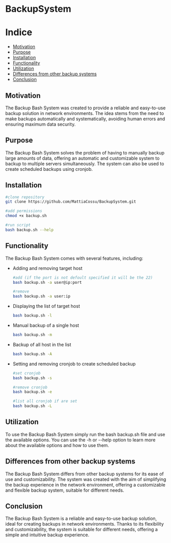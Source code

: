 # BackupSystem

# Indice

- [Motivation](#Motivation)
- [Purpose](#Purpose)
- [Installation](#Installation)
- [Functionality](#Functionality)
- [Utilization](#Utilization)
- [Differences from other backup systems](#Differences-from-other-backup-systems)
- [Conclusion](#Conclusion)

## Motivation
The Backup Bash System was created to provide a reliable and easy-to-use backup solution in network environments. The idea stems from the need to make backups automatically and systematically, avoiding human errors and ensuring maximum data security.

## Purpose
The Backup Bash System solves the problem of having to manually backup large amounts of data, offering an automatic and customizable system to backup to multiple servers simultaneously. The system can also be used to create scheduled backups using cronjob.

## Installation
```bash
#clone repository
git clone https://github.com/MattiaCossu/BackupSystem.git

#add permissions
chmod +x backup.sh

#run script
bash backup.sh --help
```

## Functionality
The Backup Bash System comes with several features, including:
- Adding and removing target host
  ```bash
  #add (if the port is not defoult specified it will be the 22)
  bash backup.sh -a user@ip:port
  
  #remove
  bash backup.sh -a user:ip
  ```		
- Displaying the list of target host
  ```bash
  bash backup.sh -l
  ```		
- Manual backup of a single host
  ```bash
  bash backup.sh -m
  ```
- Backup of all host in the list
  ```bash
  bash backup.sh -A
  ```
- Setting and removing cronjob to create scheduled backup
  ```bash
  #set cronjob
  bash backup.sh -s

  #remove cronjob
  bash backup.sh -e

  #list all cronjob if are set
  bash backup.sh -L
  ```
## Utilization
To use the Backup Bash System simply run the bash backup.sh file and use the available options. You can use the -h or --help option to learn more about the available options and how to use them.

## Differences from other backup systems
The Backup Bash System differs from other backup systems for its ease of use and customizability. The system was created with the aim of simplifying the backup experience in the network environment, offering a customizable and flexible backup system, suitable for different needs.

## Conclusion
The Backup Bash System is a reliable and easy-to-use backup solution, ideal for creating backups in network environments. Thanks to its flexibility and customizability, the system is suitable for different needs, offering a simple and intuitive backup experience.



